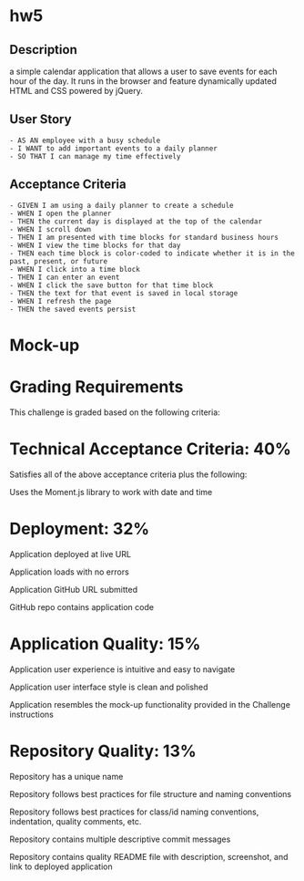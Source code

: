 # hw5

## Description
a simple calendar application that allows a user to save events for each hour of the day. It runs in the browser and feature dynamically updated HTML and CSS powered by jQuery.

## User Story
```
- AS AN employee with a busy schedule
- I WANT to add important events to a daily planner
- SO THAT I can manage my time effectively
```

## Acceptance Criteria
```
- GIVEN I am using a daily planner to create a schedule
- WHEN I open the planner
- THEN the current day is displayed at the top of the calendar
- WHEN I scroll down
- THEN I am presented with time blocks for standard business hours
- WHEN I view the time blocks for that day
- THEN each time block is color-coded to indicate whether it is in the past, present, or future
- WHEN I click into a time block
- THEN I can enter an event
- WHEN I click the save button for that time block
- THEN the text for that event is saved in local storage
- WHEN I refresh the page
- THEN the saved events persist
```

# Mock-up

# Grading Requirements
This challenge is graded based on the following criteria:

# Technical Acceptance Criteria: 40%
Satisfies all of the above acceptance criteria plus the following:

Uses the Moment.js library to work with date and time
# Deployment: 32%
Application deployed at live URL

Application loads with no errors

Application GitHub URL submitted

GitHub repo contains application code

# Application Quality: 15%
Application user experience is intuitive and easy to navigate

Application user interface style is clean and polished

Application resembles the mock-up functionality provided in the Challenge instructions

# Repository Quality: 13%
Repository has a unique name

Repository follows best practices for file structure and naming conventions

Repository follows best practices for class/id naming conventions, indentation, quality comments, etc.

Repository contains multiple descriptive commit messages

Repository contains quality README file with description, screenshot, and link to deployed application
